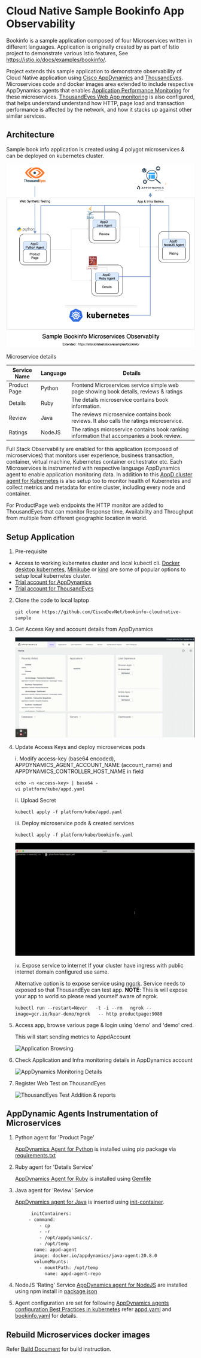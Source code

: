 # Cloud Native Sample Bookinfo App Observability

Bookinfo is a sample application composed of four Microservices written in different languages. Application is originally 
created by as part of Istio project to demonstrate various Istio features, See <https://istio.io/docs/examples/bookinfo/>.

Project extends this sample application to demonstrate observability of Cloud Native application using [Cisco AppDynamics](https://www.appdynamics.com/) 
and [ThousandEyes](https://www.thousandeyes.com/). 
Microservices code and docker images area extended to include respective AppDynamics agents that enables [Application Performance Monitoring]() 
for these microservices. [ThousandEyes Web App monitoring](https://www.thousandeyes.com/resources/website-monitoring-use-case) is also configured, that helps understand understand how HTTP, page load and transaction 
performance is affected by the network, and how it stacks up against other similar services.     


## Architecture
Sample book info application is created using 4 polygot microservices & can be deployed on kubernetes cluster. 

![](docs/Bookinfo-Appd-agent.png)
 
Microservice details 

| Service Name | Language | Details | 
|--------------|----------|---------|
|Product Page  | Python   | Frontend Microservices service simple web page showing book details, reviews & ratings| 
|Details       | Ruby     | The details microservice contains book information.| 
|Review        | Java     | The reviews microservice contains book reviews. It also calls the ratings microservice.|
|Ratings       | NodeJS   | The ratings microservice contains book ranking information that accompanies a book review.|


Full Stack Observability are enabled for this application (composed of microservices) that monitors user experience, business transaction, 
container, virtual machine, Kubernetes container orchestrator etc.  Each Microservices is instrumented with respective language AppDynamics agent to enable application monitoring data. 
In addition to this [AppD cluster agent for Kubernetes](https://docs.appdynamics.com/21.5/en/infrastructure-visibility/monitor-kubernetes-with-the-cluster-agent) is also setup too to monitor health of Kubernetes and collect metrics and metadata for entire cluster, including every node and container. 

For ProductPage web endpoints the HTTP monitor are added to ThousandEyes that can monitor Response time, Availability and Throughput from 
multiple from different geographic location in world.   


## Setup Application 

1. Pre-requisite

  - Access to working kubernetes cluster and local kubectl cli. [Docker desktop kubernetes](https://docs.docker.com/desktop/kubernetes/), [Minikube](https://minikube.sigs.k8s.io/docs/start/) or [kind](https://kind.sigs.k8s.io/) are some of popular
  options to setup local kubernetes cluster. 
  - [Trial account for AppDynamics](https://www.appdynamics.com/free-trial/)
  - [Trial account for ThousandEyes](https://www.thousandeyes.com/lps/network-monitoring/#lps-free-trial)
  
2. Clone the code to local laptop 

    ```
    git clone https://github.com/CiscoDevNet/bookinfo-cloudnative-sample
    ```
3. Get Access Key and account details from AppDynamics

     ![Access keys & Account Name](docs/appd-account.gif)

4. Update Access Keys and deploy microservices pods

    i. Modify access-key (base64 encoded), APPDYNAMICS_AGENT_ACCOUNT_NAME (account_name) and APPDYNAMICS_CONTROLLER_HOST_NAME in field
    ```
    echo -n <access-key> | base64 - 
    vi platform/kube/appd.yaml
    ```
    ii. Upload Secret 
    ```
    kubectl apply -f platform/kube/appd.yaml
    ```
    iii. Deploy microservice pods & created services
    ```
    kubectl apply -f platform/kube/bookinfo.yaml
    ```

    ![Sample Creation](docs/start-services.gif)
    
    iv. Expose service to internet
    If your cluster have ingress with public internet domain configured use same. 

    Alternative option is to expose service using [ngork](https://ngrok.com/). Service needs to exposed so that ThousandEye can test app. 
    **NOTE**: This is will expose your app to world so please read yourself aware of ngrok. 
    ```
    kubectl run --restart=Never   -t -i --rm   ngrok --image=gcr.io/kuar-demo/ngrok   -- http productpage:9080
    ```

5. Access app, browse various page & login using 'demo' and 'demo' cred. 

   This will start sending metrics to AppdAccount
   
   ![Application Browsing](docs/bookinfo-app.gif)

6. Check Application and Infra monitoring details in AppDynamics account 

   ![AppDynamics Monitoring Details](docs/appd-bookinfo.gif)

7. Register Web Test on ThousandEyes

   ![ThousandEyes Test Addition & reports](docs/ThousandEyes-TestCreate.gif)




## AppDynamic Agents Instrumentation of Microservices 
1. Python agent for 'Product Page' 

   [AppDynamics Agent for Python](https://docs.appdynamics.com/21.5/en/application-monitoring/install-app-server-agents/python-agent) is installed using pip package  via [requirements.txt](src/productpage/requirements.txt)

2. Ruby agent for 'Details Service'

   [AppDynamics Agent for Ruby](https://docs.appdynamics.com/display/RUBY/Getting+Started+with+Ruby+Agent) is installed using [Gemfile](src/details/Gemfile) 

3. Java agent for 'Review' Service

   [AppDynamics agent for Java](https://docs.appdynamics.com/21.5/en/application-monitoring/install-app-server-agents/java-agent/install-the-java-agent/install-the-java-agent-in-containers#InstalltheJavaAgentinContainers-init) is inserted using [init-container](platform/kube/bookinfo.yaml). 
   ```
         initContainers:
        - command:
            - cp
            - -r
            - /opt/appdynamics/.
            - /opt/temp
          name: appd-agent
          image: docker.io/appdynamics/java-agent:20.8.0
          volumeMounts:
            - mountPath: /opt/temp
              name: appd-agent-repo
   ```

4. NodeJS 'Rating' Service
   [AppDynamics agent for NodeJS](https://docs.appdynamics.com/21.5/en/application-monitoring/install-app-server-agents/node-js-agent) are installed using npm install in  [package.json](src/ratings/package.json)


5. Agent configuration are set for following [AppDynamics agents configuration Best Practices in kubernetes](https://docs.appdynamics.com/21.5/en/application-monitoring/install-app-server-agents/container-installation-options/instrument-kubernetes-applications-manually/best-practices-to-configure-agents-in-kubernetes) refer [appd.yaml](platform/kube/appd.yaml) and [bookinfo.yaml](platform/kube/bookinfo.yaml) for details. 

## Rebuild Microservices docker images

 Refer [Build Document](docs/build.md) for build instruction.
